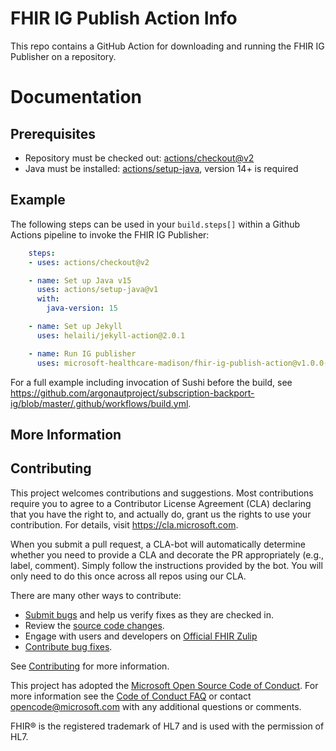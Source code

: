 # FHIR IG Publish Action Info

This repo contains a GitHub Action for downloading and running the FHIR IG Publisher on a repository.

# Documentation

## Prerequisites

* Repository must be checked out: [actions/checkout@v2](https://github.com/actions/checkout)
* Java must be installed: [actions/setup-java](https://github.com/actions/setup-java), version 14+ is required

## Example

The following steps can be used in your `build.steps[]` within a Github Actions pipeline to invoke the FHIR IG Publisher:

```yaml
    steps:
    - uses: actions/checkout@v2

    - name: Set up Java v15
      uses: actions/setup-java@v1
      with:
        java-version: 15

    - name: Set up Jekyll
      uses: helaili/jekyll-action@2.0.1

    - name: Run IG publisher
      uses: microsoft-healthcare-madison/fhir-ig-publish-action@v1.0.0-beta

```

For a full example including invocation of Sushi before the build, see https://github.com/argonautproject/subscription-backport-ig/blob/master/.github/workflows/build.yml.


## More Information


## Contributing
This project welcomes contributions and suggestions.  Most contributions require you to agree to a
Contributor License Agreement (CLA) declaring that you have the right to, and actually do, grant us
the rights to use your contribution. For details, visit https://cla.microsoft.com.

When you submit a pull request, a CLA-bot will automatically determine whether you need to provide
a CLA and decorate the PR appropriately (e.g., label, comment). Simply follow the instructions
provided by the bot. You will only need to do this once across all repos using our CLA.

There are many other ways to contribute:
* [Submit bugs](https://github.com/fhir-ig-publish-action/issues) and help us verify fixes as they are checked in.
* Review the [source code changes](https://github.com/fhir-ig-publish-action/pulls).
* Engage with users and developers on [Official FHIR Zulip](https://chat.fhir.org/)
* [Contribute bug fixes](CONTRIBUTING.md).

See [Contributing](CONTRIBUTING.md) for more information.

This project has adopted the [Microsoft Open Source Code of Conduct](https://opensource.microsoft.com/codeofconduct/).
For more information see the [Code of Conduct FAQ](https://opensource.microsoft.com/codeofconduct/faq/) or
contact [opencode@microsoft.com](mailto:opencode@microsoft.com) with any additional questions or comments.

FHIR&reg; is the registered trademark of HL7 and is used with the permission of HL7. 
